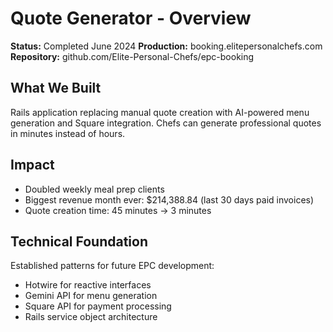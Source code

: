 # Quote Generator - Overview

**Status:** Completed June 2024
**Production:** booking.elitepersonalchefs.com
**Repository:** github.com/Elite-Personal-Chefs/epc-booking

## What We Built
Rails application replacing manual quote creation with AI-powered menu generation and Square integration. Chefs can generate professional quotes in minutes instead of hours.

## Impact
- Doubled weekly meal prep clients
- Biggest revenue month ever: $214,388.84 (last 30 days paid invoices)
- Quote creation time: 45 minutes → 3 minutes

## Technical Foundation
Established patterns for future EPC development:
- Hotwire for reactive interfaces
- Gemini API for menu generation
- Square API for payment processing
- Rails service object architecture